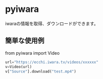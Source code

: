 # pyiwara
iwaraの情報を取得、ダウンロードができます。

## 簡単な使用例
from pyiwara import Video

```python:sample.py
url="https://ecchi.iwara.tv/videos/xxxxxx"
v=Video(url)
v["Source"].download("test.mp4")
```
